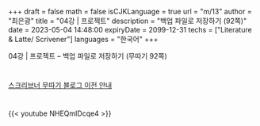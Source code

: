 +++
draft = false
math = false
isCJKLanguage = true
url = "m/13"
author = "최은광"
title = "04강 | 프로젝트"
description = "백업 파일로 저장하기 (92쪽)"
date = 2023-05-04 14:48:00
expiryDate = 2099-12-31
techs = ["Literature & Latte/ Scrivener"]
languages = "한국어"
+++

04강 | 프로젝트 – 백업 파일로 저장하기 (무따기 92쪽)

<!--more--> 

#

[스크리브너 무따기 블로그 이전 안내](../../docs/scrivener/newsroom/scrivener-notice-01/)

#

<script async src="https://pagead2.googlesyndication.com/pagead/js/adsbygoogle.js?client=ca-pub-2618164900782657"
     crossorigin="anonymous"></script>
<ins class="adsbygoogle"
     style="display:block"
     data-ad-format="autorelaxed"
     data-ad-client="ca-pub-2618164900782657"
     data-ad-slot="3789799679"></ins>
<script>
     (adsbygoogle = window.adsbygoogle || []).push({});
</script>

#

{{< youtube NHEQmIDcqe4 >}}

#